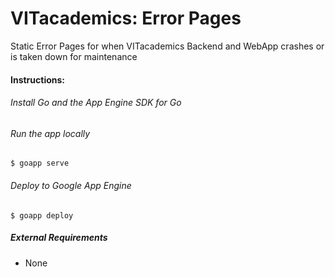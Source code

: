 VITacademics: Error Pages
=========================

Static Error Pages for when VITacademics Backend and WebApp crashes or is taken down for maintenance

#### Instructions:
###### Install Go and the App Engine SDK for Go
###### Run the app locally
    $ goapp serve
###### Deploy to Google App Engine
    $ goapp deploy

##### External Requirements
* None
